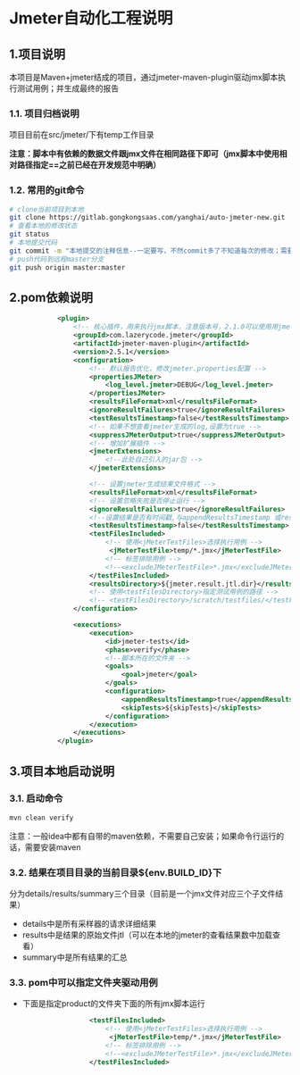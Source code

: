 # Jmeter自动化工程说明

## 1.项目说明

本项目是Maven+jmeter结成的项目，通过jmeter-maven-plugin驱动jmx脚本执行测试用例；并生成最终的报告

### 1.1. 项目归档说明

项目目前在src/jmeter/下有temp工作目录


**注意：脚本中有依赖的数据文件跟jmx文件在相同路径下即可（jmx脚本中使用相对路径指定==之前已经在开发规范中明确）**

### 1.2. 常用的git命令

```bash
# clone当前项目到本地
git clone https://gitlab.gongkongsaas.com/yanghai/auto-jmeter-new.git 
# 查看本地的修改状态
git status
# 本地提交代码
git commit -m "本地提交的注释信息--一定要写，不然commit多了不知道每次的修改；需要具体查看文件才能区分"
# push代码到远程master分支
git push origin master:master
```



## 2.pom依赖说明

```xml
			<plugin>
				<!-- 核心插件，用来执行jmx脚本，注意版本号，2.1.0可以使用用jmeter3.1生成的脚本。最新的2.2.0使用jmeter3.2生成的脚本 -->
				<groupId>com.lazerycode.jmeter</groupId>
				<artifactId>jmeter-maven-plugin</artifactId>
				<version>2.5.1</version>
				<configuration>
					<!-- 默认报告优化，修改jmeter.properties配置 -->
					<propertiesJMeter>
						<log_level.jmeter>DEBUG</log_level.jmeter>
					</propertiesJMeter>
					<resultsFileFormat>xml</resultsFileFormat>
					<ignoreResultFailures>true</ignoreResultFailures>
					<testResultsTimestamp>false</testResultsTimestamp>
					<!-- 如果不想查看jmeter生成的log,设置为true -->
					<suppressJMeterOutput>true</suppressJMeterOutput>
					<!-- 增加扩展插件 -->
					<jmeterExtensions>
						<!--此处自己引入的jar包 -->
					</jmeterExtensions>

					<!-- 设置jmeter生成结果文件格式 -->
					<resultsFileFormat>xml</resultsFileFormat>
					<!-- 设置忽略失败是否停止运行 -->
					<ignoreResultFailures>true</ignoreResultFailures>
					<!--设置结果是否有时间戳,与appendResultsTimestamp 或resultsFileNameDateFormat 搭配使用 -->
					<testResultsTimestamp>false</testResultsTimestamp>
					<testFilesIncluded>
						<!-- 使用<jMeterTestFiles>选择执行用例 -->
						 <jMeterTestFile>temp/*.jmx</jMeterTestFile>
						<!-- 标签排除用例 -->
						<!--<excludeJMeterTestFile>*.jmx</excludeJMeterTestFile>-->
					</testFilesIncluded>
					<resultsDirectory>${jmeter.result.jtl.dir}</resultsDirectory>
					<!-- 使用<testFilesDirectory>指定测试用例的路径 -->
					<!-- <testFilesDirectory>/scratch/testfiles/</testFilesDirectory> -->
				</configuration>

				<executions>
					<execution>
						<id>jmeter-tests</id>
						<phase>verify</phase>
						<!--脚本所在的文件夹 -->
						<goals>
							<goal>jmeter</goal>
						</goals>
						<configuration>
							<appendResultsTimestamp>true</appendResultsTimestamp>
							<skipTests>${skipTests}</skipTests>
						</configuration>
					</execution>
				</executions>
			</plugin>
```

## 3.项目本地启动说明

### 3.1. 启动命令

```bash
mvn clean verify
```

注意：一般idea中都有自带的maven依赖，不需要自己安装；如果命令行运行的话，需要安装maven

### 3.2. 结果在项目目录的当前目录${env.BUILD_ID}下

分为details/results/summary三个目录（目前是一个jmx文件对应三个子文件结果）

- details中是所有采样器的请求详细结果
- results中是结果的原始文件jtl（可以在本地的jmeter的查看结果数中加载查看）
- summary中是所有结果的汇总

### 3.3. pom中可以指定文件夹驱动用例

- 下面是指定product的文件夹下面的所有jmx脚本运行

```xml
					<testFilesIncluded>
						<!-- 使用<jMeterTestFiles>选择执行用例 -->
						 <jMeterTestFile>temp/*.jmx</jMeterTestFile>
						<!-- 标签排除用例 -->
						<!--<excludeJMeterTestFile>*.jmx</excludeJMeterTestFile>-->
					</testFilesIncluded>
```
